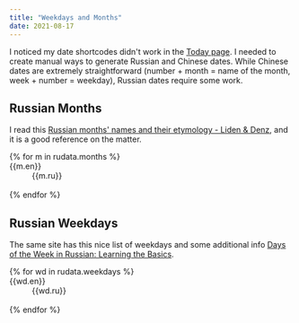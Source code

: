 ```yaml
---
title: "Weekdays and Months"
date: 2021-08-17
---
```


I noticed my date shortcodes didn't work in the [Today page](/tool/date). I needed to create manual ways to generate Russian and Chinese dates. While Chinese dates are extremely straightforward (number + month = name of the month, week + number = weekday), Russian dates require some work.

## Russian Months

I read this [Russian months' names and their etymology - Liden & Denz](https://lidenz.ru/russian-months-names/), and it is a good reference on the matter.

<dl>
{% for m in rudata.months %}
<dt>{{m.en}}</dt><dd>{{m.ru}}</dd>
<br />
{% endfor %}
</dl>

## Russian Weekdays

The same site has this nice list of weekdays and some additional info [Days of the Week in Russian: Learning the Basics](https://www.russiantutoring.com/post/days-of-the-week-in-russian-learning-the-basics).

<dl>
{% for wd in rudata.weekdays %}
<dt>{{wd.en}}</dt><dd>{{wd.ru}}</dd>
<br />
{% endfor %}
</dl>


